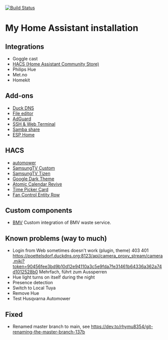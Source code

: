 [![Build Status](https://travis-ci.org/ChrLipp/ha-config.svg)](https://travis-ci.org/ChrLipp/ha-config)

# My Home Assistant installation

## Integrations
- Goggle cast
- [HACS (Home Assistant Community Store)](https://github.com/hacs/integration)
- Philips Hue
- Met.no
- Homekit

## Add-ons
- [Duck DNS](https://github.com/home-assistant/hassio-addons/tree/master/duckdns)
- [File editor](https://github.com/home-assistant/hassio-addons/tree/master/configurator)
- [AdGuard](https://github.com/hassio-addons/addon-adguard-home)
- [SSH & Web Terminal](https://github.com/hassio-addons/addon-ssh)
- [Samba share](https://github.com/home-assistant/hassio-addons/tree/master/samba)
- [ESP Home](https://esphome.io/)

##  HACS
- [automower](https://github.com/walthowd/ha-automower)
- [SamsungTV Custom](https://github.com/roberodin/ha-samsungtv-custom)
- [SamsungTV Tizen](https://github.com/jaruba/ha-samsungtv-tizen)
- [Google Dark Theme](https://github.com/JuanMTech/google_dark_theme)
- [Atomic Calendar Revive](https://github.com/marksie1988/atomic-calendar-revive)
- [Time Picker Card](https://github.com/GeorgeSG/lovelace-time-picker-card)
- [Fan Control Entity Row](https://github.com/finity69x2/fan-control-entity-row)

##  Custom components
- [BMV](https://www.bmv.at/service/muellabfuhrtermine.html)
  Custom integration of BMV waste service.

##  Known problems (way to much)

- Login from Web sometimes doesn't work (plugin, theme)
  403 401 https://poettelsdorf.duckdns.org:8123/api/camera_proxy_stream/camera.miki?token=90456fee3bd9b10d12e94110a3c5e9fda7fe31461b64336a362a74d1012528b0
  Mehrfach, führt zum Aussperren
- Hue light turns on itself during the night
- Presence detection
- Switch to Local Tuya
- Remove Hue
- Test Husqvarna Automower

## Fixed

- Renamed master branch to main, see https://dev.to/rhymu8354/git-renaming-the-master-branch-137b
